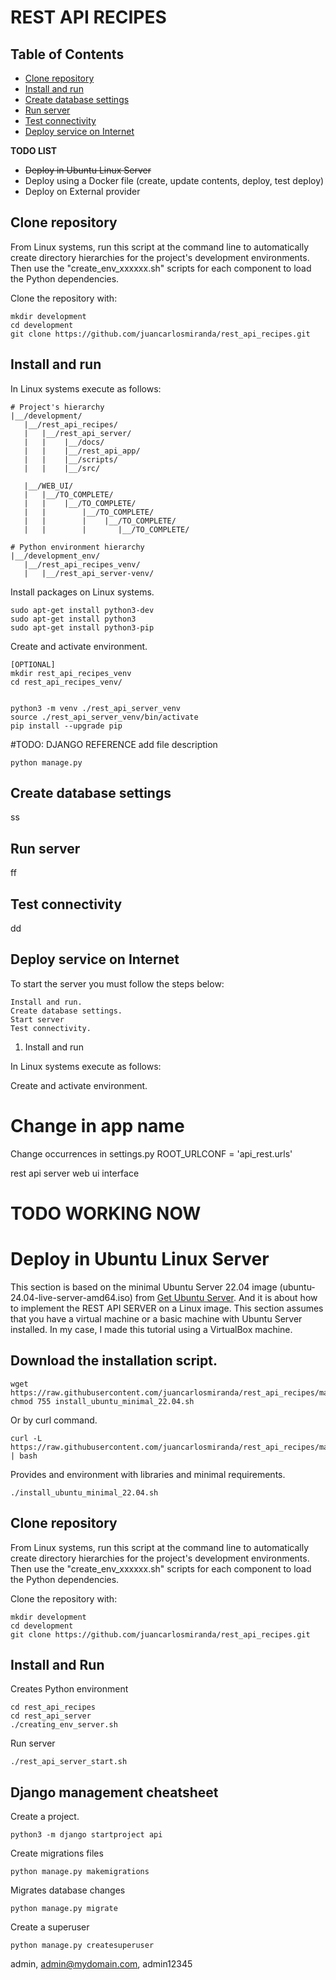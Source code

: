 # REST API RECIPES

## Table of Contents
- [Clone repository](#clone-repository)
- [Install and run](#install-and-run)
- [Create database settings](#create-database-settings)
- [Run server](#run-server)
- [Test connectivity](#test-connectivity)
- [Deploy service on Internet](#deploy-service-on-internet)

**TODO LIST**
* ~~Deploy in Ubuntu Linux Server~~
* Deploy using a Docker file (create, update contents, deploy, test deploy)
* Deploy on External provider


## Clone repository
From Linux systems, run this script at the command line to automatically create directory hierarchies for the project's development environments. Then use the "create_env_xxxxxx.sh" scripts for each component to load the Python dependencies.

Clone the repository with:
```
mkdir development
cd development
git clone https://github.com/juancarlosmiranda/rest_api_recipes.git
```

## Install and run
In Linux systems execute as follows:
```
# Project's hierarchy
|__/development/
   |__/rest_api_recipes/
   |   |__/rest_api_server/
   |   |    |__/docs/
   |   |    |__/rest_api_app/
   |   |    |__/scripts/   
   |   |    |__/src/
   
   |__/WEB_UI/
   |   |__/TO_COMPLETE/
   |   |    |__/TO_COMPLETE/
   |   |        |__/TO_COMPLETE/
   |   |        |    |__/TO_COMPLETE/
   |   |        |       |__/TO_COMPLETE/

# Python environment hierarchy
|__/development_env/
   |__/rest_api_recipes_venv/
   |   |__/rest_api_server-venv/

```

Install packages on Linux systems.
```
sudo apt-get install python3-dev
sudo apt-get install python3
sudo apt-get install python3-pip
```


Create and activate environment.
```
[OPTIONAL]
mkdir rest_api_recipes_venv
cd rest_api_recipes_venv/


python3 -m venv ./rest_api_server_venv
source ./rest_api_server_venv/bin/activate
pip install --upgrade pip
```


#TODO: DJANGO REFERENCE add file description
```
python manage.py
```


## Create database settings
ss

## Run server
ff


## Test connectivity
dd

## Deploy service on Internet

To start the server you must follow the steps below:

    Install and run.
    Create database settings.
    Start server
    Test connectivity.

1. Install and run

In Linux systems execute as follows:

Create and activate environment.



# Change in app name
Change occurrences in settings.py
ROOT_URLCONF = 'api_rest.urls'


rest api server
web ui interface

# TODO WORKING NOW
# Deploy in Ubuntu Linux Server
This section is based on the minimal Ubuntu Server 22.04 image (ubuntu-24.04-live-server-amd64.iso) from [Get Ubuntu Server](https://ubuntu.com/download/server).
And it is about how to implement the REST API SERVER on a Linux image.
This section assumes that you have a virtual machine or a basic machine with Ubuntu Server installed.
In my case, I made this tutorial using a VirtualBox machine.


## Download the installation script.
```
wget https://raw.githubusercontent.com/juancarlosmiranda/rest_api_recipes/main/rest_api_server/install_ubuntu_minimal_22.04.sh; chmod 755 install_ubuntu_minimal_22.04.sh
```
Or by curl command.
```
curl -L https://raw.githubusercontent.com/juancarlosmiranda/rest_api_recipes/main/rest_api_server/install_ubuntu_minimal_22.04.sh | bash
```

Provides and environment with libraries and minimal requirements.
```
./install_ubuntu_minimal_22.04.sh
```

## Clone repository
From Linux systems, run this script at the command line to automatically create directory hierarchies for the project's development environments. Then use the "create_env_xxxxxx.sh" scripts for each component to load the Python dependencies.

Clone the repository with:
```
mkdir development
cd development
git clone https://github.com/juancarlosmiranda/rest_api_recipes.git
```
## Install and Run
Creates Python environment
```
cd rest_api_recipes
cd rest_api_server
./creating_env_server.sh
```
Run server
```
./rest_api_server_start.sh
```

## Django management cheatsheet
Create a project.
```
python3 -m django startproject api
```

Create migrations files
```
python manage.py makemigrations
```
Migrates database changes
```
python manage.py migrate
```

Create a superuser
```
python manage.py createsuperuser
```
admin, admin@mydomain.com, admin12345
